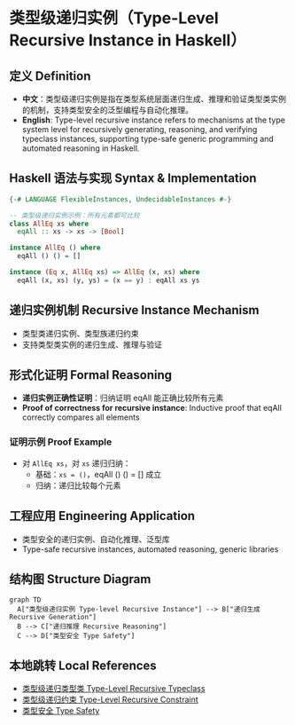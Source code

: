 # 类型级递归实例（Type-Level Recursive Instance in Haskell）

## 定义 Definition

- **中文**：类型级递归实例是指在类型系统层面递归生成、推理和验证类型类实例的机制，支持类型安全的泛型编程与自动化推理。
- **English**: Type-level recursive instance refers to mechanisms at the type system level for recursively generating, reasoning, and verifying typeclass instances, supporting type-safe generic programming and automated reasoning in Haskell.

## Haskell 语法与实现 Syntax & Implementation

```haskell
{-# LANGUAGE FlexibleInstances, UndecidableInstances #-}

-- 类型级递归实例示例：所有元素都可比较
class AllEq xs where
  eqAll :: xs -> xs -> [Bool]

instance AllEq () where
  eqAll () () = []

instance (Eq x, AllEq xs) => AllEq (x, xs) where
  eqAll (x, xs) (y, ys) = (x == y) : eqAll xs ys
```

## 递归实例机制 Recursive Instance Mechanism

- 类型类递归实例、类型族递归约束
- 支持类型类实例的递归生成、推理与验证

## 形式化证明 Formal Reasoning

- **递归实例正确性证明**：归纳证明 eqAll 能正确比较所有元素
- **Proof of correctness for recursive instance**: Inductive proof that eqAll correctly compares all elements

### 证明示例 Proof Example

- 对 `AllEq xs`，对 `xs` 递归归纳：
  - 基础：`xs = ()`，eqAll () () = [] 成立
  - 归纳：递归比较每个元素

## 工程应用 Engineering Application

- 类型安全的递归实例、自动化推理、泛型库
- Type-safe recursive instances, automated reasoning, generic libraries

## 结构图 Structure Diagram

```mermaid
graph TD
  A["类型级递归实例 Type-level Recursive Instance"] --> B["递归生成 Recursive Generation"]
  B --> C["递归推理 Recursive Reasoning"]
  C --> D["类型安全 Type Safety"]
```

## 本地跳转 Local References

- [类型级递归类型类 Type-Level Recursive Typeclass](../74-Type-Level-Recursive-Typeclass/01-Type-Level-Recursive-Typeclass-in-Haskell.md)
- [类型级递归约束 Type-Level Recursive Constraint](../64-Type-Level-Recursive-Constraint/01-Type-Level-Recursive-Constraint-in-Haskell.md)
- [类型安全 Type Safety](../14-Type-Safety/01-Type-Safety-in-Haskell.md)
